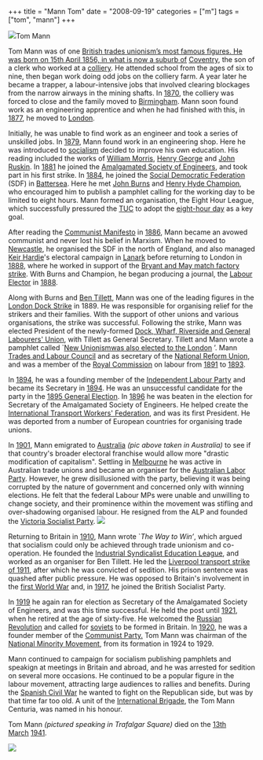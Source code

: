 +++
title = "Mann Tom"
date = "2008-09-19"
categories = ["m"]
tags = ["tom", "mann"]
+++

![](http://79.170.40.183/grahamstevenson.me.uk/images/stories/mann%20tom%20in%20australia.jpg)Tom Mann

Tom Mann was of one [British trades unionism’s most famous figures. He was born on 15th April 1856, in what is now a suburb of](http://en.wikipedia.org/wiki/United_Kingdom "United Kingdom") [Coventry](http://en.wikipedia.org/wiki/Coventry "Coventry"), the son of a clerk who worked at a [colliery](http://en.wikipedia.org/wiki/Colliery "Colliery"). He attended school from the ages of six to nine, then began work doing odd jobs on the colliery farm. A year later he became a trapper, a labour-intensive jobs that involved clearing blockages from the narrow airways in the mining shafts. In [1870](http://en.wikipedia.org/wiki/1870 "1870"), the colliery was forced to close and the family moved to [Birmingham](http://en.wikipedia.org/wiki/Birmingham "Birmingham"). Mann soon found work as an engineering apprentice and when he had finished with this, in [1877](http://en.wikipedia.org/wiki/1877 "1877"), he moved to [London](http://en.wikipedia.org/wiki/London "London").

Initially, he was unable to find work as an engineer and took a series of unskilled jobs. In [1879](http://en.wikipedia.org/wiki/1879 "1879"), Mann found work in an engineering shop. Here he was introduced to [socialism](http://en.wikipedia.org/wiki/Socialism "Socialism") decided to improve his own education. His reading included the works of [William Morris](http://en.wikipedia.org/wiki/William_Morris "William Morris"), [Henry George](http://en.wikipedia.org/wiki/Henry_George "Henry George") and [John Ruskin](http://en.wikipedia.org/wiki/John_Ruskin "John Ruskin"). In [1881](http://en.wikipedia.org/wiki/1881 "1881") he joined the [Amalgamated Society of Engineers](http://en.wikipedia.org/wiki/Amalgamated_Engineering_and_Electrical_Union "Amalgamated Engineering and Electrical Union"), and took part in his first strike. In [1884](http://en.wikipedia.org/wiki/1884 "1884"), he joined the [Social Democratic Federation](http://en.wikipedia.org/wiki/Social_Democratic_Federation "Social Democratic Federation") (SDF) in [Battersea](http://en.wikipedia.org/wiki/Battersea "Battersea"). Here he met [John Burns](http://en.wikipedia.org/wiki/John_Burns "John Burns") and [Henry Hyde Champion](http://en.wikipedia.org/w/index.php?title=Henry_Hyde_Champion&action=edit "Henry Hyde Champion"), who encouraged him to publish a pamphlet calling for the working day to be limited to eight hours. Mann formed an organisation, the Eight Hour League, which successfully pressured the [TUC](http://en.wikipedia.org/wiki/TUC "TUC") to adopt the [eight-hour day](http://en.wikipedia.org/wiki/Eight_hour_day "Eight hour day") as a key goal.

After reading the [Communist Manifesto](http://en.wikipedia.org/wiki/Communist_Manifesto "Communist Manifesto") in [1886](http://en.wikipedia.org/wiki/1886 "1886"), Mann became an avowed communist and never lost his belief in Marxism. When he moved to [Newcastle](http://en.wikipedia.org/wiki/Newcastle_upon_Tyne "Newcastle upon Tyne"), he organised the SDF in the north of England, and also managed [Keir Hardie](http://en.wikipedia.org/wiki/Keir_Hardie "Keir Hardie")'s electoral campaign in [Lanark](http://en.wikipedia.org/wiki/Lanark "Lanark") before returning to London in [1888](http://en.wikipedia.org/wiki/1888 "1888"), where he worked in support of the [Bryant and May match factory strike](http://en.wikipedia.org/w/index.php?title=Bryant_and_May_match_factory_strike&action=edit "Bryant and May match factory strike"). With Burns and Champion, he began producing a journal, the [Labour Elector](http://en.wikipedia.org/w/index.php?title=Labour_Elector&action=edit "Labour Elector") in [1888](http://en.wikipedia.org/wiki/1888 "1888").

Along with Burns and [Ben Tillett](http://en.wikipedia.org/wiki/Ben_Tillett "Ben Tillett"), Mann was one of the leading figures in the [London Dock Strike](http://en.wikipedia.org/wiki/London_Dock_Strike_%281889%29 "London Dock Strike (1889)") in 1889. He was responsible for organising relief for the strikers and their families. With the support of other unions and various organisations, the strike was successful. Following the strike, Mann was elected President of the newly-formed [Dock, Wharf, Riverside and General Labourers' Union](http://en.wikipedia.org/wiki/Dock%2C_Wharf%2C_Riverside_and_General_Labourers%27_Union "Dock, Wharf, Riverside and General Labourers' Union"), with Tillett as General Secretary. Tillett and Mann wrote a pamphlet called \`[New Unionismwas also elected to the London](http://en.wikipedia.org/w/index.php?title=New_Unionism&action=edit "New Unionism") ’. Mann [Trades and Labour Council](http://en.wikipedia.org/wiki/Labour_council "Labour council") and as secretary of the [National Reform Union](http://en.wikipedia.org/w/index.php?title=National_Reform_Union&action=edit "National Reform Union"), and was a member of the [Royal Commission](http://en.wikipedia.org/wiki/Royal_Commission "Royal Commission") on labour from [1891](http://en.wikipedia.org/wiki/1891 "1891") to [1893](http://en.wikipedia.org/wiki/1893 "1893").

In [1894](http://en.wikipedia.org/wiki/1894 "1894"), he was a founding member of the [Independent Labour Party](http://en.wikipedia.org/wiki/Independent_Labour_Party "Independent Labour Party") and became its Secretary in [1894](http://en.wikipedia.org/wiki/1894 "1894"). He was an unsuccessful candidate for the party in the [1895 General Election](http://en.wikipedia.org/wiki/United_Kingdom_general_election%2C_1895 "United Kingdom general election, 1895"). In [1896](http://en.wikipedia.org/wiki/1896 "1896") he was beaten in the election for Secretary of the Amalgamated Society of Engineers. He helped create the [International Transport Workers' Federation](http://en.wikipedia.org/wiki/International_Transport_Workers%27_Federation "International Transport Workers' Federation"), and was its first President. He was deported from a number of European countries for organising trade unions.

In [1901](http://en.wikipedia.org/wiki/1901 "1901"), Mann emigrated to [Australia](http://en.wikipedia.org/wiki/Australia "Australia") _(pic above taken in Australia)_ to see if that country's broader electoral franchise would allow more "drastic modification of capitalism". Settling in [Melbourne](http://en.wikipedia.org/wiki/Melbourne "Melbourne") he was active in Australian trade unions and became an organiser for the [Australian Labor Party](http://en.wikipedia.org/wiki/Australian_Labor_Party "Australian Labor Party"). However, he grew disillusioned with the party, believing it was being corrupted by the nature of government and concerned only with winning elections. He felt that the federal Labour MPs were unable and unwilling to change society, and their prominence within the movement was stifling and over-shadowing organised labour. He resigned from the ALP and founded the [Victoria Socialist Party](http://en.wikipedia.org/w/index.php?title=Victoria_Socialist_Party&action=edit "Victoria Socialist Party"). ![](http://79.170.40.183/grahamstevenson.me.uk/images/stories/Mann%20Tom%202.JPG) 

Returning to Britain in [1910](http://en.wikipedia.org/wiki/1910 "1910"), Mann wrote \`_The Way to Win’_, which argued that socialism could only be achieved through trade unionism and co-operation. He founded the [Industrial Syndicalist Education League](http://en.wikipedia.org/w/index.php?title=Industrial_Syndicalist_Education_League&action=edit "Industrial Syndicalist Education League"), and worked as an organiser for Ben Tillett. He led the [Liverpool transport strike of 1911](http://en.wikipedia.org/w/index.php?title=Liverpool_transport_strike_of_1911&action=edit "Liverpool transport strike of 1911"), after which he was convicted of sedition. His prison sentence was quashed after public pressure. He was opposed to Britain's involvement in the [first World War](http://en.wikipedia.org/wiki/World_War_I "World War I") and, in [1917](http://en.wikipedia.org/wiki/1917 "1917"), he joined the British Socialist Party.

In [1919](http://en.wikipedia.org/wiki/1919 "1919") he again ran for election as Secretary of the Amalgamated Society of Engineers, and was this time successful. He held the post until [1921](http://en.wikipedia.org/wiki/1921 "1921"), when he retired at the age of sixty-five. He welcomed the [Russian Revolution](http://en.wikipedia.org/wiki/Russian_Revolution "Russian Revolution") and called for [soviets](http://en.wikipedia.org/wiki/Soviet_%28council%29 "Soviet (council)") to be formed in Britain. In [1920](http://en.wikipedia.org/wiki/1920 "1920"), he was a founder member of the [Communist Party.](http://en.wikipedia.org/wiki/Communist_Party_of_Great_Britain "Communist Party of Great Britain") Tom Mann was chairman of the [National Minority Movement](http://en.wikipedia.org/wiki/National_Minority_Movement "National Minority Movement"), from its formation in 1924 to 1929.

Mann continued to campaign for socialism publishing pamphlets and speakign at meetings in Britain and abroad, and he was arrested for sedition on several more occasions. He continued to be a popular figure in the labour movement, attracting large audiences to rallies and benefits. During the [Spanish Civil War](http://en.wikipedia.org/wiki/Spanish_Civil_War "Spanish Civil War") he wanted to fight on the Republican side, but was by that time far too old. A unit of the [International Brigade](http://en.wikipedia.org/wiki/International_Brigade "International Brigade"), the Tom Mann Centuria, was named in his honour.

Tom Mann _(pictured speaking in Trafalgar Square)_ died on the [13th March](http://en.wikipedia.org/wiki/March_13 "March 13") [1941](http://en.wikipedia.org/wiki/1941 "1941").

![](http://79.170.40.183/grahamstevenson.me.uk/images/stories/Mann%20Tom%20friends%20of%20USSR%20Tom%20spkr.jpg)
